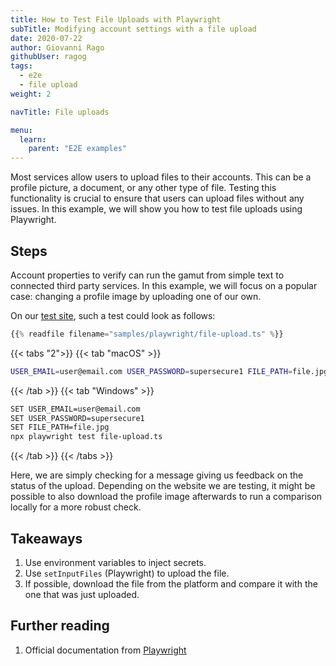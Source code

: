 ```yaml
---
title: How to Test File Uploads with Playwright
subTitle: Modifying account settings with a file upload
date: 2020-07-22
author: Giovanni Rago
githubUser: ragog
tags:
  - e2e
  - file upload
weight: 2

navTitle: File uploads

menu:
  learn:
    parent: "E2E examples"
---
```


Most services allow users to upload files to their accounts. This can be a profile picture, a document, or any other type of file. 
Testing this functionality is crucial to ensure that users can upload files without any issues. In this example, we will 
show you how to test file uploads using Playwright.

<!-- more -->

## Steps

Account properties to verify can run the gamut from simple text to connected third party services. In this example, we 
will focus on a popular case: changing a profile image by uploading one of our own.

On our [test site](https://danube-web.shop/), such a test could look as follows:

```ts {title="file-upload.ts" hl_lines=["12-13"]}
{{% readfile filename="samples/playwright/file-upload.ts" %}}
```
{{< tabs "2">}}
{{< tab "macOS" >}}
```sh
USER_EMAIL=user@email.com USER_PASSWORD=supersecure1 FILE_PATH=file.jpg npx playwright test file-upload.ts
```
{{< /tab >}}
{{< tab "Windows" >}}
```sh
SET USER_EMAIL=user@email.com
SET USER_PASSWORD=supersecure1
SET FILE_PATH=file.jpg
npx playwright test file-upload.ts
```
{{< /tab >}}
{{< /tabs >}}

Here, we are simply checking for a message giving us feedback on the status of the upload. Depending on the website we are testing, it might be possible to also download the profile image afterwards to run a comparison locally for a more robust check.

## Takeaways
1. Use environment variables to inject secrets.
2. Use `setInputFiles` (Playwright) to upload the file.
3. If possible, download the file from the platform and compare it with the one that was just uploaded.

## Further reading
1. Official documentation from [Playwright](https://playwright.dev/docs/input#upload-files)
